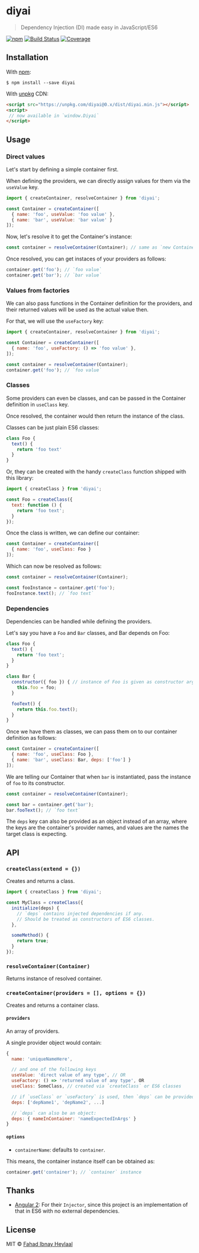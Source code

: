 # diyai

> Dependency Injection (DI) made easy in JavaScript/ES6

[![npm](https://img.shields.io/npm/v/diyai.svg)](https://www.npmjs.com/package/diyai) [![Build Status](https://img.shields.io/travis/fahad19/diyai/master.svg)](http://travis-ci.org/fahad19/diyai) [![Coverage](https://img.shields.io/coveralls/fahad19/diyai.svg)](https://coveralls.io/github/fahad19/diyai)

## Installation

With [npm](https://www.npmjs.com/):

```
$ npm install --save diyai
```

With [unpkg](https://unpkg.com) CDN:

```html
<script src="https://unpkg.com/diyai@0.x/dist/diyai.min.js"></script>
<script>
 // now available in `window.Diyai`
</script>
```

## Usage

### Direct values

Let's start by defining a simple container first.

When defining the providers, we can directly assign values for them via the `useValue` key.

```js
import { createContainer, resolveContainer } from 'diyai';

const Container = createContainer([
  { name: 'foo', useValue: 'foo value' },
  { name: 'bar', useValue: 'bar value' }
]);
```

Now, let's resolve it to get the Container's instance:

```js
const container = resolveContainer(Container); // same as `new Container()`
```

Once resolved, you can get instaces of your providers as follows:

```js
container.get('foo'); // `foo value`
container.get('bar'); // `bar value`
```

### Values from factories

We can also pass functions in the Container definition for the providers, and their returned values will be used as the actual value then.

For that, we will use the `useFactory` key:

```js
import { createContainer, resolveContainer } from 'diyai';

const Container = createContainer([
  { name: 'foo', useFactory: () => 'foo value' },
]);

const container = resolveContainer(Container);
container.get('foo'); // `foo value`
```

### Classes

Some providers can even be classes, and can be passed in the Container definition in `useClass` key.

Once resolved, the container would then return the instance of the class.

Classes can be just plain ES6 classes:

```js
class Foo {
  text() {
    return 'foo text'
  }
}
```

Or, they can be created with the handy `createClass` function shipped with this library:

```js
import { createClass } from 'diyai';

const Foo = createClass({
  text: function () {
    return 'foo text';
  }
});
```

Once the class is written, we can define our container:

```js
const Container = createContainer([
  { name: 'foo', useClass: Foo }
]);
```

Which can now be resolved as follows:

```js
const container = resolveContainer(Container);

const fooInstance = container.get('foo');
fooInstance.text(); // `foo text`
```

### Dependencies

Dependencies can be handled while defining the providers.

Let's say you have a `Foo` and `Bar` classes, and Bar depends on Foo:

```js
class Foo {
  text() {
    return 'foo text';
  }
}

class Bar {
  constructor({ foo }) { // instance of Foo is given as constructor argument
    this.foo = foo;
  }

  fooText() {
    return this.foo.text();
  }
}
```

Once we have them as classes, we can pass them on to our container definition as follows:

```js
const Container = createContainer([
  { name: 'foo', useClass: Foo },
  { name: 'bar', useClass: Bar, deps: ['foo'] }
]);
```

We are telling our Container that when `bar` is instantiated, pass the instance of `foo` to its constructor.

```js
const container = resolveContainer(Container);

const bar = container.get('bar');
bar.fooText(); // `foo text`
```

The `deps` key can also be provided as an object instead of an array, where the keys are the container's provider names, and values are the names the target class is expecting.

## API

### `createClass(extend = {})`

Creates and returns a class.

```js
import { createClass } from 'diyai';

const MyClass = createClass({
  initialize(deps) {
    // `deps` contains injected dependencies if any.
    // Should be treated as constructors of ES6 classes.
  },

  someMethod() {
    return true;
  }
});
```

### `resolveContainer(Container)`

Returns instance of resolved container.

### `createContainer(providers = [], options = {})`

Creates and returns a container class.

#### `providers`

An array of providers.

A single provider object would contain:

```js
{
  name: 'uniqueNameHere',

  // and one of the following keys
  useValue: 'direct value of any type', // OR
  useFactory: () => 'returned value of any type', OR
  useClass: SomeClass, // created via `createClass` or ES6 classes

  // if `useClass` or `useFactory` is used, then `deps` can be provided
  deps: ['depName1', 'depName2', ...]

  // `deps` can also be an object:
  deps: { nameInContainer: 'nameExpectedInArgs' }
}
```

#### `options`

* `containerName`: defaults to `container`.

This means, the container instance itself can be obtained as:

```js
container.get('container'); // `container` instance
```

## Thanks

* [Angular 2](https://angular.io): For their `Injector`, since this project is an implementation of that in ES6 with no external dependencies.

## License

MIT © [Fahad Ibnay Heylaal](http://fahad19.com)
